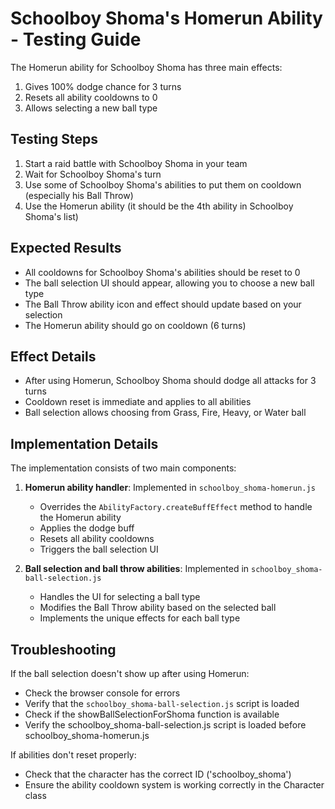 # Schoolboy Shoma's Homerun Ability - Testing Guide

The Homerun ability for Schoolboy Shoma has three main effects:
1. Gives 100% dodge chance for 3 turns
2. Resets all ability cooldowns to 0
3. Allows selecting a new ball type

## Testing Steps

1. Start a raid battle with Schoolboy Shoma in your team
2. Wait for Schoolboy Shoma's turn
3. Use some of Schoolboy Shoma's abilities to put them on cooldown (especially his Ball Throw)
4. Use the Homerun ability (it should be the 4th ability in Schoolboy Shoma's list)

## Expected Results

- All cooldowns for Schoolboy Shoma's abilities should be reset to 0
- The ball selection UI should appear, allowing you to choose a new ball type
- The Ball Throw ability icon and effect should update based on your selection
- The Homerun ability should go on cooldown (6 turns)

## Effect Details

- After using Homerun, Schoolboy Shoma should dodge all attacks for 3 turns
- Cooldown reset is immediate and applies to all abilities
- Ball selection allows choosing from Grass, Fire, Heavy, or Water ball

## Implementation Details

The implementation consists of two main components:

1. **Homerun ability handler**: Implemented in `schoolboy_shoma-homerun.js`
   - Overrides the `AbilityFactory.createBuffEffect` method to handle the Homerun ability
   - Applies the dodge buff
   - Resets all ability cooldowns
   - Triggers the ball selection UI

2. **Ball selection and ball throw abilities**: Implemented in `schoolboy_shoma-ball-selection.js`
   - Handles the UI for selecting a ball type
   - Modifies the Ball Throw ability based on the selected ball
   - Implements the unique effects for each ball type

## Troubleshooting

If the ball selection doesn't show up after using Homerun:
- Check the browser console for errors
- Verify that the `schoolboy_shoma-ball-selection.js` script is loaded
- Check if the showBallSelectionForShoma function is available
- Verify the schoolboy_shoma-ball-selection.js script is loaded before schoolboy_shoma-homerun.js

If abilities don't reset properly:
- Check that the character has the correct ID ('schoolboy_shoma')
- Ensure the ability cooldown system is working correctly in the Character class 